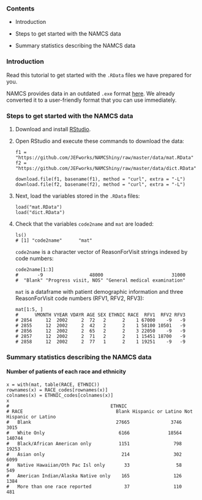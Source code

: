 ### Contents

-   Introduction

-   Steps to get started with the NAMCS data

-   Summary statistics describing the NAMCS data

### Introduction

Read this tutorial to get started with the `.RData` files we have prepared for
you.

NAMCS provides data in an outdated `.exe` format [here][1]. We already
converted it to a user-friendly format that you can use immediately.

[1]: ftp://ftp.cdc.gov/pub/Health_Statistics/NCHS/Datasets/NAMCS/

### Steps to get started with the NAMCS data

1.  Download and install [RStudio].

2.  Open RStudio and execute these commands to download the data:

    ```{r}
    f1 = "https://github.com/JEFworks/NAMCShiny/raw/master/data/mat.RData"
    f2 = "https://github.com/JEFworks/NAMCShiny/raw/master/data/dict.RData"
    
    download.file(f1, basename(f1), method = "curl", extra = "-L")
    download.file(f2, basename(f2), method = "curl", extra = "-L")
    ```

3.  Next, load the variables stored in the `.RData` files:

    ```{r}
    load("mat.RData")
    load("dict.RData")
    ```

4.  Check that the variables `code2name` and `mat` are loaded:

    ```{r}
    ls()
    # [1] "code2name"      "mat"
    ```

    `code2name` is a character vector of ReasonForVisit strings indexed by
    code numbers:

    ```{r}
    code2name[1:3]
    #       -9                 48000                         31000 
    #  "Blank" "Progress visit, NOS" "General medical examination" 
    ```

    `mat` is a dataframe with patient demographic information and three
    ReasonForVisit code numbers (RFV1, RFV2, RFV3):

    ```{r}
    mat[1:5, ]
    #      VMONTH VYEAR VDAYR AGE SEX ETHNIC RACE  RFV1  RFV2 RFV3
    # 2854     12  2002     2  72   2      2    1 67000    -9   -9
    # 2855     12  2002     2  42   2      2    1 58100 10501   -9
    # 2856     12  2002     2  65   2      2    3 22050    -9   -9
    # 2857     12  2002     2  71   2      2    1 15451 18700   -9
    # 2858     12  2002     2  77   1      2    1 19251    -9   -9
    ```

[RStudio]: http://www.rstudio.com/products/rstudio/download/

### Summary statistics describing the NAMCS data

#### Number of patients of each race and ethnicity

```{r}
x = with(mat, table(RACE, ETHNIC))
rownames(x) = RACE_codes[rownames(x)]
colnames(x) = ETHNIC_codes[colnames(x)]
x
#                                     ETHNIC
# RACE                                  Blank Hispanic or Latino Not Hispanic or Latino
#   Blank                               27665               3746                   3015
#   White Only                           6166              18564                 140744
#   Black/African American only          1151                798                  19253
#   Asian only                            214                302                   6099
#   Native Hawaiian/Oth Pac Isl only       33                 58                    549
#   American Indian/Alaska Native only    165                126                   1384
#   More than one race reported            37                110                    481
```

